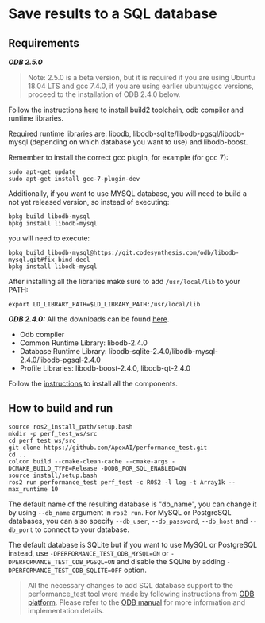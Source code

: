 # Save results to a SQL database

## Requirements
***ODB 2.5.0***
> Note: 2.5.0 is a beta version, but it is required if you are using Ubuntu 18.04 LTS and
gcc 7.4.0, if you are using earlier ubuntu/gcc versions, proceed to the installation of ODB 2.4.0
below.

Follow the instructions [here](https://www.codesynthesis.com/products/odb/doc/install-build2.xhtml)
 to install build2 toolchain, odb compiler and runtime libraries.

Required runtime libraries are: libodb, libodb-sqlite/libodb-pgsql/libodb-mysql (depending on which
 database you want to use) and libodb-boost.

Remember to install the correct gcc plugin, for example (for gcc 7):
```
sudo apt-get update
sudo apt-get install gcc-7-plugin-dev
```
Additionally, if you want to use MYSQL database, you will need to build a not yet released version,
so instead of executing:
```
bpkg build libodb-mysql
bpkg install libodb-mysql
```
you will need to execute:
```
bpkg build libodb-mysql@https://git.codesynthesis.com/odb/libodb-mysql.git#fix-bind-decl
bpkg install libodb-mysql
```
After installing all the libraries make sure to add `/usr/local/lib` to your PATH:
```
export LD_LIBRARY_PATH=$LD_LIBRARY_PATH:/usr/local/lib
```

***ODB 2.4.0:***
All the downloads can be found [here](https://www.codesynthesis.com/products/odb/download.xhtml).
* Odb compiler
* Common Runtime Library: libodb-2.4.0
* Database Runtime Library: libodb-sqlite-2.4.0/libodb-mysql-2.4.0/libodb-pgsql-2.4.0
* Profile Libraries: libodb-boost-2.4.0, libodb-qt-2.4.0

Follow the [instructions](https://www.codesynthesis.com/products/odb/doc/install-unix.xhtml) to
install all the components.

## How to build and run
```
source ros2_install_path/setup.bash
mkdir -p perf_test_ws/src
cd perf_test_ws/src
git clone https://github.com/ApexAI/performance_test.git
cd ..
colcon build --cmake-clean-cache --cmake-args -DCMAKE_BUILD_TYPE=Release -DODB_FOR_SQL_ENABLED=ON
source install/setup.bash
ros2 run performance_test perf_test -c ROS2 -l log -t Array1k --max_runtime 10
```

The default name of the resulting database is "db_name", you can change it by using `--db_name`
argument in `ros2 run`. For MySQL or PostgreSQL databases, you can also specify `--db_user`,
`--db_password`, `--db_host` and `--db_port` to connect to your database.

The default database is SQLite but if you want to use MySQL or PostgreSQL instead, use
`-DPERFORMANCE_TEST_ODB_MYSQL=ON` or `-DPERFORMANCE_TEST_ODB_PGSQL=ON` and
disable the SQLite by adding `-DPERFORMANCE_TEST_ODB_SQLITE=OFF` option.

> All the necessary changes to add SQL database support to the performance_test tool were made by
following instructions from [ODB platform](https://www.codesynthesis.com/products/odb/). Please
refer to the [ODB manual](https://www.codesynthesis.com/products/odb/doc/odb-manual.pdf) for more information
 and implementation details.